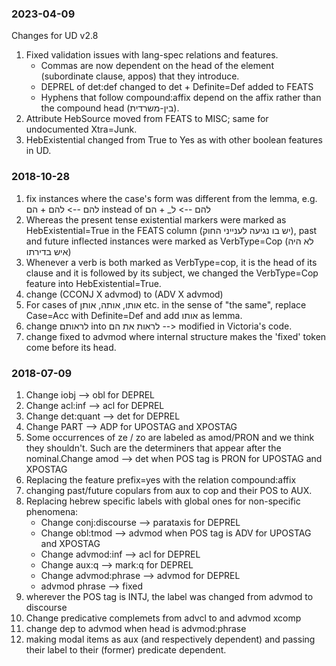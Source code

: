### 2023-04-09

Changes for UD v2.8 
1. Fixed validation issues with lang-spec relations and features.
    - Commas are now dependent on the head of the element (subordinate clause, appos) that they introduce.
    - DEPREL of det:def changed to det + Definite=Def added to FEATS
    - Hyphens that follow compound:affix depend on the affix rather than the compound head (בין-משרדית).
2. Attribute HebSource moved from FEATS to MISC; same for undocumented Xtra=Junk.
3. HebExistential changed from True to Yes as with other boolean features in UD.

### 2018-10-28

1. fix instances where the case's form was different from the lemma, e.g. להם --> להם + הם instead of להם --> ל_ + הם
2. Whereas the present tense existential markers were marked as HebExistential=True in the
FEATS column (יש בו נגיעה לענייני החוק), past and future inflected instances were marked as VerbType=Cop (לא היה איש בדירתו)
3. Whenever a verb is both marked as VerbType=cop, it is the head of its clause and it is followed by its subject, 
we changed the VerbType=Cop feature into HebExistential=True.
4. change (CCONJ X advmod) to (ADV X advmod)
5. For cases of אותו, אותה, אותן etc. in the sense of "the same", replace Case=Acc with Definite=Def and add אותו as lemma.
6. change לראותם into לראות את הם --> modified in Victoria's code.
7. change fixed to advmod where internal structure makes the 'fixed' token come before its head.


### 2018-07-09

1. Change iobj --> obl for DEPREL
2. Change acl:inf --> acl for DEPREL
3. Change det:quant --> det for DEPREL
4. Change PART --> ADP for UPOSTAG and XPOSTAG
5. Some occurrences of ze / zo are labeled as amod/PRON and we think they shouldn't. 
Such are the determiners that appear after the nominal.Change amod --> det when POS tag is PRON for UPOSTAG and XPOSTAG
6. Replacing the feature prefix=yes with the relation compound:affix
7. changing past/future copulars from aux to cop and their POS to AUX.
8. Replacing hebrew specific labels with global ones for non-specific phenomena:
    - Change conj:discourse --> parataxis for DEPREL
    - Change obl:tmod --> advmod when POS tag is ADV for UPOSTAG and XPOSTAG
    - Change advmod:inf --> acl for DEPREL
    - Change aux:q --> mark:q for DEPREL
    - Change advmod:phrase --> advmod for DEPREL
    - advmod phrase --> fixed
9. wherever the POS tag is INTJ, the label was changed from advmod to discourse
10. Change predicative complemets from advcl to and advmod xcomp
11. change dep to advmod when head is advmod:phrase
12. making modal items as aux (and respectively dependent) and passing their label to their (former) predicate dependent.
